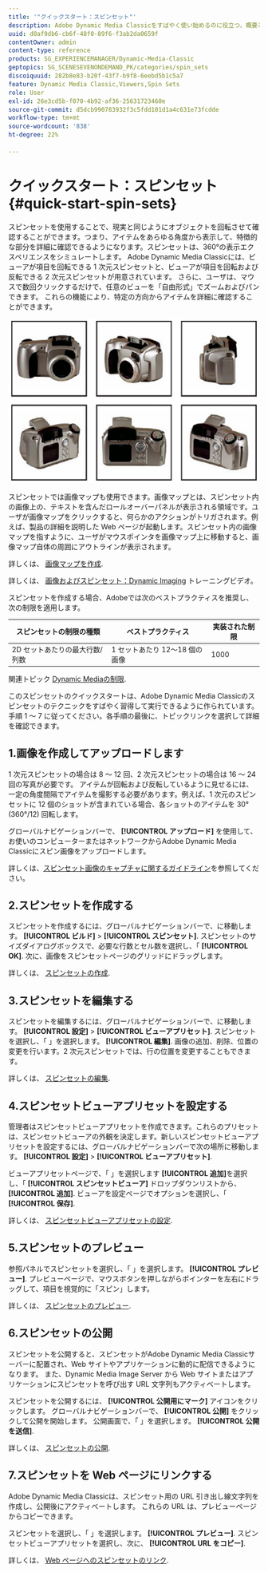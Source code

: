 ```yaml
---
title: '"クイックスタート：スピンセット"'
description: Adobe Dynamic Media Classicをすばやく使い始めるのに役立つ、概要とスピンセットのクイックスタートです。
uuid: d0af9db6-cb6f-48f0-89f6-f3ab2da0659f
contentOwner: admin
content-type: reference
products: SG_EXPERIENCEMANAGER/Dynamic-Media-Classic
geptopics: SG_SCENESEVENONDEMAND_PK/categories/spin_sets
discoiquuid: 282b8e83-b20f-43f7-b9f8-6eebd5b1c5a7
feature: Dynamic Media Classic,Viewers,Spin Sets
role: User
exl-id: 26e3cd5b-f070-4b92-af36-25631723460e
source-git-commit: d5dcb990783932f3c5fdd101d1a4c631e73fcdde
workflow-type: tm+mt
source-wordcount: '838'
ht-degree: 22%

---
```


# クイックスタート：スピンセット{#quick-start-spin-sets}

スピンセットを使用することで、現実と同じようにオブジェクトを回転させて確認することができます。つまり、アイテムをあらゆる角度から表示して、特徴的な部分を詳細に確認できるようになります。スピンセットは、360°の表示エクスペリエンスをシミュレートします。 Adobe Dynamic Media Classicには、ビューアが項目を回転できる 1 次元スピンセットと、ビューアが項目を回転および反転できる 2 次元スピンセットが用意されています。 さらに、ユーザは、マウスで数回クリックするだけで、任意のビューを「自由形式」でズームおよびパンできます。 これらの機能により、特定の方向からアイテムを詳細に確認することができます。

![スピンセット用の画像.](/help/assets/spin_set.png)

スピンセットでは画像マップも使用できます。画像マップとは、スピンセット内の画像上の、テキストを含んだロールオーバーパネルが表示される領域です。ユーザが画像マップをクリックすると、何らかのアクションがトリガされます。例えば、製品の詳細を説明した Web ページが起動します。スピンセット内の画像マップを指すように、ユーザがマウスポインタを画像マップ上に移動すると、画像マップ自体の周囲にアウトラインが表示されます。

詳しくは、 [画像マップを作成](creating-image-maps.md).

詳しくは、 [画像およびスピンセット：Dynamic Imaging](https://s7d5.scene7.com/s7viewers/html5/VideoViewer.html?videoserverurl=https://s7d5.scene7.com/is/content/&amp;emailurl=https://s7d5.scene7.com/s7/emailFriend&amp;serverUrl=https://s7d5.scene7.com/is/image/&amp;config=Scene7SharedAssets/Universal_HTML5_Video&amp;contenturl=https://s7d5.scene7.com/skins/&amp;asset=S7tutorials/556_Image%20&amp;%20Spin%20Sets_converted%20renamed_Dynamic%20Imaging-AVS) トレーニングビデオ。

スピンセットを作成する場合、Adobeでは次のベストプラクティスを推奨し、次の制限を適用します。

| スピンセットの制限の種類 | ベストプラクティス | 実装された制限 |
| --- | --- | --- |
| 2D セットあたりの最大行数/列数 | 1 セットあたり 12～18 個の画像 | 1000 |

関連トピック [Dynamic Mediaの制限](/help/limitations.md).

このスピンセットのクイックスタートは、Adobe Dynamic Media Classicのスピンセットのテクニックをすばやく習得して実行できるように作られています。 手順 1 ～ 7 に従ってください。各手順の最後に、トピックリンクを選択して詳細を確認できます。

## 1.画像を作成してアップロードします

1 次元スピンセットの場合は 8 ～ 12 回、2 次元スピンセットの場合は 16 ～ 24 回の写真が必要です。 アイテムが回転および反転しているように見せるには、一定の角度間隔でアイテムを撮影する必要があります。例えば、1 次元のスピンセットに 12 個のショットが含まれている場合、各ショットのアイテムを 30° (360°/12) 回転します。

グローバルナビゲーションバーで、 **[!UICONTROL アップロード]** を使用して、お使いのコンピューターまたはネットワークからAdobe Dynamic Media Classicにスピン画像をアップロードします。

詳しくは、[スピンセット画像のキャプチャに関するガイドライン](creating-spin-set.md#guidelines-for-shooting-spin-set-images)を参照してください。

## 2.スピンセットを作成する

スピンセットを作成するには、グローバルナビゲーションバーで、に移動します。 **[!UICONTROL ビルド]** > **[!UICONTROL スピンセット]**. スピンセットのサイズダイアログボックスで、必要な行数とセル数を選択し、「 **[!UICONTROL OK]**. 次に、画像をスピンセットページのグリッドにドラッグします。

詳しくは、 [スピンセットの作成](creating-spin-set.md#creating-a-spin-set).

## 3.スピンセットを編集する

スピンセットを編集するには、グローバルナビゲーションバーで、に移動します。 **[!UICONTROL 設定]** > **[!UICONTROL ビューアプリセット]**. スピンセットを選択し、「 」を選択します。 **[!UICONTROL 編集]**. 画像の追加、削除、位置の変更を行います。2 次元スピンセットでは、行の位置を変更することもできます。

詳しくは、 [スピンセットの編集](creating-spin-set.md#editing-a-spin-set).

## 4.スピンセットビューアプリセットを設定する

管理者はスピンセットビューアプリセットを作成できます。これらのプリセットは、スピンセットビューアの外観を決定します。新しいスピンセットビューアプリセットを設定するには、グローバルナビゲーションバーで次の場所に移動します。 **[!UICONTROL 設定]** > **[!UICONTROL ビューアプリセット]**.

ビューアプリセットページで、「 」を選択します **[!UICONTROL 追加]**&#x200B;を選択し、「 **[!UICONTROL スピンセットビューア]** ドロップダウンリストから、 **[!UICONTROL 追加]**. ビューアを設定ページでオプションを選択し、「 **[!UICONTROL 保存]**.

詳しくは、 [スピンセットビューアプリセットの設定](setting-spin-set-viewer-presets.md#setting-up-spin-set-viewer-presets).

## 5.スピンセットのプレビュー

参照パネルでスピンセットを選択し、「 」を選択します。 **[!UICONTROL プレビュー]**. プレビューページで、マウスボタンを押しながらポインターを左右にドラッグして、項目を視覚的に「スピン」します。

詳しくは、 [スピンセットのプレビュー](previewing-spin-set.md#previewing-a-spin-set).

## 6.スピンセットの公開

スピンセットを公開すると、スピンセットがAdobe Dynamic Media Classicサーバーに配置され、Web サイトやアプリケーションに動的に配信できるようになります。 また、Dynamic Media Image Server から Web サイトまたはアプリケーションにスピンセットを呼び出す URL 文字列もアクティベートします。

スピンセットを公開するには、 **[!UICONTROL 公開用にマーク]** アイコンをクリックします。 グローバルナビゲーションバーで、 **[!UICONTROL 公開]** をクリックして公開を開始します。 公開画面で、「 」を選択します。 **[!UICONTROL 公開を送信]**.

詳しくは、 [スピンセットの公開](publishing-spin-set.md#publishing-a-spin-set).

## 7.スピンセットを Web ページにリンクする

Adobe Dynamic Media Classicは、スピンセット用の URL 引き出し線文字列を作成し、公開後にアクティベートします。 これらの URL は、プレビューページからコピーできます。

スピンセットを選択し、「 」を選択します。 **[!UICONTROL プレビュー]**. スピンセットビューアプリセットを選択し、次に、 **[!UICONTROL URL をコピー]**.

詳しくは、 [Web ページへのスピンセットのリンク](linking-spin-set-web-page.md#linking-a-spin-set-to-a-web-page).
